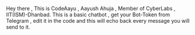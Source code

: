 Hey there , This is CodeAayu , Aayush Ahuja , Member of CyberLabs , IIT(ISM)-Dhanbad.
This is a basic chatbot , get your Bot-Token from Telegram , edit it in the code and this will echo back every message you will send to it.
